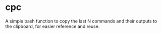 # cpc
A simple bash function to copy the last N commands and their outputs to the clipboard, for easier reference and reuse.
